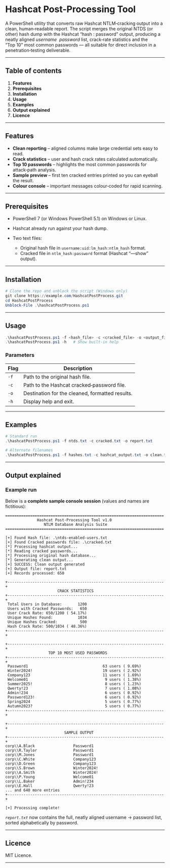 # Hashcat Post-Processing Tool

A PowerShell utility that converts raw Hashcat NTLM‑cracking output into a clean, human‑readable report. The script merges the original NTDS (or other) hash dump with the Hashcat “hash : password” output, producing a neatly aligned *username  password* list, crack‑rate statistics and the “Top 10” most common passwords — all suitable for direct inclusion in a penetration‑testing deliverable.

---

## Table of contents

1. **Features**
2. **Prerequisites**
3. **Installation**
4. **Usage**
5. **Examples**
6. **Output explained**
7. **Licence**

---

## Features

* **Clean reporting** – aligned columns make large credential sets easy to read.
* **Crack statistics** – user and hash crack rates calculated automatically.
* **Top 10 passwords** – highlights the most common passwords for attack‑path analysis.
* **Sample preview** – first ten cracked entries printed so you can eyeball the result.
* **Colour console** – important messages colour‑coded for rapid scanning.

---

## Prerequisites

* PowerShell 7 (or Windows PowerShell 5.1) on Windows or Linux.
* Hashcat already run against your hash dump.
* Two text files:

  * Original hash file in `username:uid:lm_hash:ntlm_hash` format.
  * Cracked file in `ntlm_hash:password` format (Hashcat “—show” output).

---

## Installation

```powershell
# Clone the repo and unblock the script (Windows only)
git clone https://example.com/HashcatPostProcess.git
cd HashcatPostProcess
Unblock-File .\hashcatPostProcess.ps1
```

---

## Usage

```powershell
.\hashcatPostProcess.ps1 -f <hash_file> -c <cracked_file> -o <output_file>
.\hashcatPostProcess.ps1 -h   # Show built‑in help
```

### Parameters

| Flag | Description                                     |
| ---- | ----------------------------------------------- |
| `-f` | Path to the original hash file.                 |
| `-c` | Path to the Hashcat cracked‑password file.      |
| `-o` | Destination for the cleaned, formatted results. |
| `-h` | Display help and exit.                          |

---

## Examples

```powershell
# Standard run
.\hashcatPostProcess.ps1 -f ntds.txt -c cracked.txt -o report.txt

# Alternate filenames
.\hashcatPostProcess.ps1 -f hashes.txt -c hashcat_output.txt -o clean.txt
```

---

## Output explained

### Example run

Below is a **complete sample console session** (values and names are fictitious):

```text
======================================================================
              Hashcat Post-Processing Tool v1.0
                 NTLM Database Analysis Suite
======================================================================

[+] Found Hash file: .\ntds-enabled-users.txt
[+] Found Cracked passwords file: .\cracked.txt
[*] Processing hashcat output...
[*] Reading cracked passwords...
[*] Processing original hash database...
[*] Generating clean output...
[+] SUCCESS: Clean output generated
[+] Output file: report.txt
[+] Records processed: 650

+---------------------------------------------------------------------+
                       CRACK STATISTICS
+---------------------------------------------------------------------+
 Total Users in Database:       1200
 Users with Cracked Passwords:   650
 User Crack Rate: 650/1200 ( 54.17%)
 Unique Hashes Found:           1034
 Unique Hashes Cracked:          500
 Hash Crack Rate: 500/1034 ( 48.36%)
+---------------------------------------------------------------------+

+---------------------------------------------------------------------+
                   TOP 10 MOST USED PASSWORDS
+---------------------------------------------------------------------+
 Password1                                 63 users ( 9.69%)
 Winter2024!                               19 users ( 2.92%)
 Company123                                11 users ( 1.69%)
 Welcome01                                  9 users ( 1.38%)
 Summer2025!                                8 users ( 1.23%)
 Qwerty!23                                  7 users ( 1.08%)
 Admin!234                                  6 users ( 0.92%)
 Password123!                               6 users ( 0.92%)
 Spring2024                                 5 users ( 0.77%)
 Autumn2023?                                5 users ( 0.77%)
+---------------------------------------------------------------------+

+---------------------------------------------------------------------+
                          SAMPLE OUTPUT
+---------------------------------------------------------------------+
corp\\A.Black                 Password1
corp\\R.Taylor                Password1
corp\\M.Jones                 Password1
corp\\C.White                 Company123
corp\\D.Green                 Company123
corp\\S.Brown                 Winter2024!
corp\\A.Smith                 Winter2024!
corp\\P.Young                 Welcome01
corp\\L.Baker                 Admin!234
corp\\E.Hall                  Qwerty!23
... and 640 more entries
+---------------------------------------------------------------------+

[+] Processing complete!
```

*`report.txt`* now contains the full, neatly aligned username → password list, sorted alphabetically by password.

---

## Licence

MIT Licence.&#x20;

---
